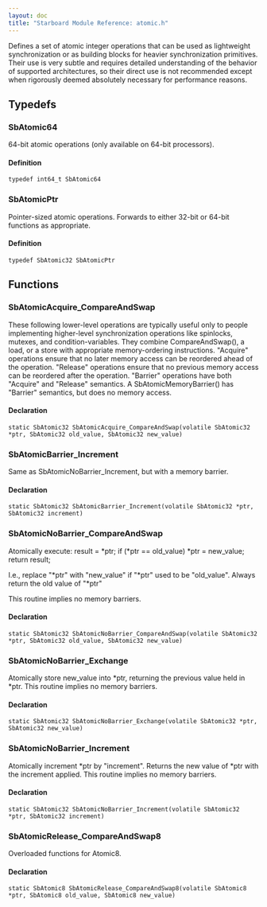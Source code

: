 ```yaml
---
layout: doc
title: "Starboard Module Reference: atomic.h"
---
```


Defines a set of atomic integer operations that can be used as lightweight
synchronization or as building blocks for heavier synchronization primitives.
Their use is very subtle and requires detailed understanding of the behavior of
supported architectures, so their direct use is not recommended except when
rigorously deemed absolutely necessary for performance reasons.

## Typedefs ##

### SbAtomic64 ###

64-bit atomic operations (only available on 64-bit processors).

#### Definition ####

```
typedef int64_t SbAtomic64
```

### SbAtomicPtr ###

Pointer-sized atomic operations. Forwards to either 32-bit or 64-bit functions
as appropriate.

#### Definition ####

```
typedef SbAtomic32 SbAtomicPtr
```

## Functions ##

### SbAtomicAcquire_CompareAndSwap ###

These following lower-level operations are typically useful only to people
implementing higher-level synchronization operations like spinlocks, mutexes,
and condition-variables. They combine CompareAndSwap(), a load, or a store with
appropriate memory-ordering instructions. "Acquire" operations ensure that no
later memory access can be reordered ahead of the operation. "Release"
operations ensure that no previous memory access can be reordered after the
operation. "Barrier" operations have both "Acquire" and "Release" semantics. A
SbAtomicMemoryBarrier() has "Barrier" semantics, but does no memory access.

#### Declaration ####

```
static SbAtomic32 SbAtomicAcquire_CompareAndSwap(volatile SbAtomic32 *ptr, SbAtomic32 old_value, SbAtomic32 new_value)
```

### SbAtomicBarrier_Increment ###

Same as SbAtomicNoBarrier_Increment, but with a memory barrier.

#### Declaration ####

```
static SbAtomic32 SbAtomicBarrier_Increment(volatile SbAtomic32 *ptr, SbAtomic32 increment)
```

### SbAtomicNoBarrier_CompareAndSwap ###

Atomically execute: result = *ptr; if (*ptr == old_value) *ptr = new_value;
return result;

I.e., replace "*ptr" with "new_value" if "*ptr" used to be "old_value". Always
return the old value of "*ptr"

This routine implies no memory barriers.

#### Declaration ####

```
static SbAtomic32 SbAtomicNoBarrier_CompareAndSwap(volatile SbAtomic32 *ptr, SbAtomic32 old_value, SbAtomic32 new_value)
```

### SbAtomicNoBarrier_Exchange ###

Atomically store new_value into *ptr, returning the previous value held in *ptr.
This routine implies no memory barriers.

#### Declaration ####

```
static SbAtomic32 SbAtomicNoBarrier_Exchange(volatile SbAtomic32 *ptr, SbAtomic32 new_value)
```

### SbAtomicNoBarrier_Increment ###

Atomically increment *ptr by "increment". Returns the new value of *ptr with the
increment applied. This routine implies no memory barriers.

#### Declaration ####

```
static SbAtomic32 SbAtomicNoBarrier_Increment(volatile SbAtomic32 *ptr, SbAtomic32 increment)
```

### SbAtomicRelease_CompareAndSwap8 ###

Overloaded functions for Atomic8.

#### Declaration ####

```
static SbAtomic8 SbAtomicRelease_CompareAndSwap8(volatile SbAtomic8 *ptr, SbAtomic8 old_value, SbAtomic8 new_value)
```

